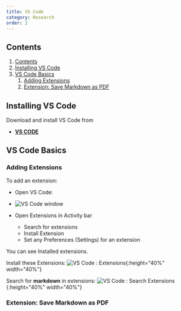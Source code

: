 ```yaml
---
title: VS Code
category: Research
order: 2
---
```


## Contents
1. [Contents](#contents)
2. [Installing VS Code](#installing-vs-code)
3. [VS Code Basics](#vs-code-basics)
   1. [Adding Extensions](#adding-extensions)
   2. [Extension: Save Markdown as PDF](#extension-save-markdown-as-pdf)

## Installing VS Code
Download and install VS Code from
- **[VS CODE](https://code.visualstudio.com)**

## VS Code Basics



### Adding Extensions
To add an extension:
- Open VS Code:
- ![VS Code window](https://scotentsd.github.io/tutorials/images/vscode.png)






- Open Extensions in Activity bar
  - Search for extensions
  - Install Extension
  - Set any Preferences (Settings) for an extension


You can see Installed extensions. 

Install these Extensions: 
![VS Code : Extensions](https://scotentsd.github.io/tutorials/images/installed.png){:height="40%" width="40%"}


Search for **markdown** in extensions:
![VS Code : Search Extensions](https://scotentsd.github.io/tutorials/images/extensionsearch.png){:height="40%" width="40%"}

### Extension: Save Markdown as PDF
